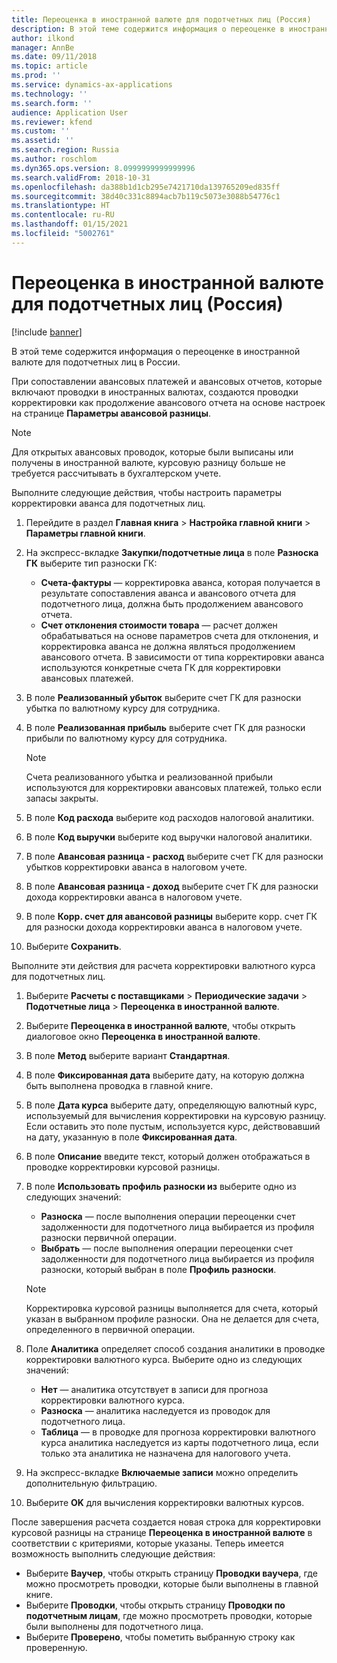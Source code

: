 ```yaml
---
title: Переоценка в иностранной валюте для подотчетных лиц (Россия)
description: В этой теме содержится информация о переоценке в иностранной валюте для подотчетных лиц в России.
author: ilkond
manager: AnnBe
ms.date: 09/11/2018
ms.topic: article
ms.prod: ''
ms.service: dynamics-ax-applications
ms.technology: ''
ms.search.form: ''
audience: Application User
ms.reviewer: kfend
ms.custom: ''
ms.assetid: ''
ms.search.region: Russia
ms.author: roschlom
ms.dyn365.ops.version: 8.0999999999999996
ms.search.validFrom: 2018-10-31
ms.openlocfilehash: da388b1d1cb295e7421710da139765209ed835ff
ms.sourcegitcommit: 38d40c331c8894acb7b119c5073e3088b54776c1
ms.translationtype: HT
ms.contentlocale: ru-RU
ms.lasthandoff: 01/15/2021
ms.locfileid: "5002761"
---
```

# <a name="revaluate-foreign-currency-for-advance-holders-russia"></a>Переоценка в иностранной валюте для подотчетных лиц (Россия)

[!include [banner](../includes/banner.md)]

В этой теме содержится информация о переоценке в иностранной валюте для подотчетных лиц в России.

При сопоставлении авансовых платежей и авансовых отчетов, которые включают проводки в иностранных валютах, создаются проводки корректировки как продолжение авансового отчета на основе настроек на странице **Параметры авансовой разницы**.

> [!NOTE]
> Для открытых авансовых проводок, которые были выписаны или получены в иностранной валюте, курсовую разницу больше не требуется рассчитывать в бухгалтерском учете.

Выполните следующие действия, чтобы настроить параметры корректировки аванса для подотчетных лиц.

1. Перейдите в раздел **Главная книга** \> **Настройка главной книги** \> **Параметры главной книги**.
2. На экспресс-вкладке **Закупки/подотчетные лица** в поле **Разноска ГК** выберите тип разноски ГК:

    - **Счета-фактуры** — корректировка аванса, которая получается в результате сопоставления аванса и авансового отчета для подотчетного лица, должна быть продолжением авансового отчета.
    - **Счет отклонения стоимости товара** — расчет должен обрабатываться на основе параметров счета для отклонения, и корректировка аванса не должна являться продолжением авансового отчета. В зависимости от типа корректировки аванса используются конкретные счета ГК для корректировки авансовых платежей.

4. В поле **Реализованный убыток** выберите счет ГК для разноски убытка по валютному курсу для сотрудника.
5. В поле **Реализованная прибыль** выберите счет ГК для разноски прибыли по валютному курсу для сотрудника.

    > [!NOTE]
    > Счета реализованного убытка и реализованной прибыли используются для корректировки авансовых платежей, только если запасы закрыты.

6. В поле **Код расхода** выберите код расходов налоговой аналитики.
7. В поле **Код выручки** выберите код выручки налоговой аналитики.
8. В поле **Авансовая разница - расход** выберите счет ГК для разноски убытков корректировки аванса в налоговом учете.
9. В поле **Авансовая разница - доход** выберите счет ГК для разноски дохода корректировки аванса в налоговом учете.
10. В поле **Корр. счет для авансовой разницы** выберите корр. счет ГК для разноски дохода корректировки аванса в налоговом учете.
11. Выберите **Сохранить**.

Выполните эти действия для расчета корректировки валютного курса для подотчетных лиц.

1. Выберите **Расчеты с поставщиками** \> **Периодические задачи** \> **Подотчетные лица** \> **Переоценка в иностранной валюте**.
2. Выберите **Переоценка в иностранной валюте**, чтобы открыть диалоговое окно **Переоценка в иностранной валюте**.
3. В поле **Метод** выберите вариант **Стандартная**.
4. В поле **Фиксированная дата** выберите дату, на которую должна быть выполнена проводка в главной книге.
5. В поле **Дата курса** выберите дату, определяющую валютный курс, используемый для вычисления корректировки на курсовую разницу. Если оставить это поле пустым, используется курс, действовавший на дату, указанную в поле **Фиксированная дата**.
6. В поле **Описание** введите текст, который должен отображаться в проводке корректировки курсовой разницы.
7. В поле **Использовать профиль разноски из** выберите одно из следующих значений:

    - **Разноска** — после выполнения операции переоценки счет задолженности для подотчетного лица выбирается из профиля разноски первичной операции.
    - **Выбрать** — после выполнения операции переоценки счет задолженности для подотчетного лица выбирается из профиля разноски, который выбран в поле **Профиль разноски**.

    > [!NOTE]
    > Корректировка курсовой разницы выполняется для счета, который указан в выбранном профиле разноски. Она не делается для счета, определенного в первичной операции.

8. Поле **Аналитика** определяет способ создания аналитики в проводке корректировки валютного курса. Выберите одно из следующих значений:

    - **Нет** — аналитика отсутствует в записи для прогноза корректировки валютного курса.
    - **Разноска** — аналитика наследуется из проводок для подотчетного лица.
    - **Таблица** — в проводке для прогноза корректировки валютного курса аналитика наследуется из карты подотчетного лица, если только эта аналитика не назначена для налогового учета.

9. На экспресс-вкладке **Включаемые записи** можно определить дополнительную фильтрацию.
10. Выберите **OK** для вычисления корректировки валютных курсов.

После завершения расчета создается новая строка для корректировки курсовой разницы на странице **Переоценка в иностранной валюте** в соответствии с критериями, которые указаны. Теперь имеется возможность выполнить следующие действия:

- Выберите **Ваучер**, чтобы открыть страницу **Проводки ваучера**, где можно просмотреть проводки, которые были выполнены в главной книге.
- Выберите **Проводки**, чтобы открыть страницу **Проводки по подотчетным лицам**, где можно просмотреть проводки, которые были выполнены для подотчетного лица.
- Выберите **Проверено**, чтобы пометить выбранную строку как проверенную.
